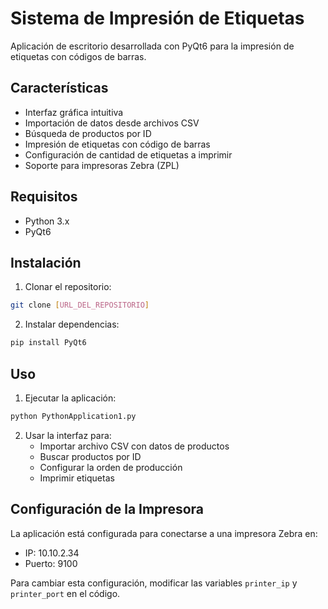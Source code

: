 # Sistema de Impresión de Etiquetas

Aplicación de escritorio desarrollada con PyQt6 para la impresión de etiquetas con códigos de barras.

## Características

- Interfaz gráfica intuitiva
- Importación de datos desde archivos CSV
- Búsqueda de productos por ID
- Impresión de etiquetas con código de barras
- Configuración de cantidad de etiquetas a imprimir
- Soporte para impresoras Zebra (ZPL)

## Requisitos

- Python 3.x
- PyQt6

## Instalación

1. Clonar el repositorio:
```bash
git clone [URL_DEL_REPOSITORIO]
```

2. Instalar dependencias:
```bash
pip install PyQt6
```

## Uso

1. Ejecutar la aplicación:
```bash
python PythonApplication1.py
```

2. Usar la interfaz para:
   - Importar archivo CSV con datos de productos
   - Buscar productos por ID
   - Configurar la orden de producción
   - Imprimir etiquetas

## Configuración de la Impresora

La aplicación está configurada para conectarse a una impresora Zebra en:
- IP: 10.10.2.34
- Puerto: 9100

Para cambiar esta configuración, modificar las variables `printer_ip` y `printer_port` en el código. 
